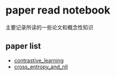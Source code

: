 # paper read notebook

主要记录所读的一些论文和概念性知识

## paper list

* [contrastive_learning](docs/contrastive_learning.md)
* [cross_entropy_and_nll](docs/cross_entropy_and_NLL.md)
